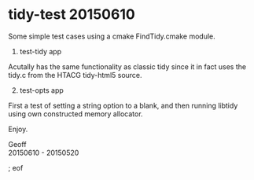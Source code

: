 # tidy-test 20150610

Some simple test cases using a cmake FindTidy.cmake module.

1. test-tidy app

Acutally has the same functionality as classic tidy since it in fact uses the tidy.c from the HTACG tidy-html5 source.

2. test-opts app

First a test of setting a string option to a blank, and then running libtidy using own constructed memory allocator.

Enjoy.

Geoff  
20150610 - 20150520

; eof
